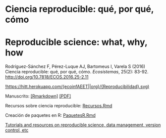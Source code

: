 # Ciencia reproducible: qué, por qué, cómo

# Reproducible science: what, why, how


Rodríguez-Sánchez F, Pérez-Luque AJ, Bartomeus I, Varela S (2016) Ciencia reproducible: qué, por qué, cómo. *Ecosistemas*, 25(2): 83-92. http://doi.org/10.7818/ECOS.2016.25-2.11

[!https://hitt.herokuapp.com/{ecoinfAEET||org}/{Reproducibilidad}.svg)](https://github.com/ecoinfAEET/Reproducibilidad)

Manuscrito: [[Rmarkdown]](https://github.com/ecoinfAEET/Reproducibilidad/blob/master/Repro_ms.Rmd) [[PDF]](http://www.revistaecosistemas.net/index.php/ecosistemas/article/download/1178/973)

Recursos sobre ciencia reproducible: [Recursos.Rmd](https://github.com/ecoinfAEET/Reproducibilidad/blob/master/Recursos.Rmd)

Creación de paquetes en R: [PaquetesR.Rmd](https://github.com/ecoinfAEET/Reproducibilidad/blob/master/PaquetesR.Rmd)

[Tutorials and resources on reproducible science, data management, version control, etc](https://github.com/ecoinfAEET/Reproducibilidad/blob/master/Recursos.Rmd)

